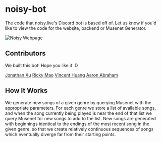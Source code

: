 # noisy-bot

The code that noisy.live's Discord bot is based off of. Let us know if you'd like to view the code for the website, backend or Musenet Generator.

![Noisy Webpage](https://i.ibb.co/mvp2BF3/pog.png)

## Contributors

We built this bot! Hope you like it :D

[Jonathan Xu](https://github.com/JonathanXu1)
[Ricky Mao](https://github.com/rickrm)
[Vincent Huang](https://github.com/vincenthuang75025)
[Aaron Abraham](https://github.com/aaronabraham311)

## How It Works

We generate new songs of a given genre by querying Musenet with the appropriate parameters. For each genre we store a list of available songs, and when the song currently being played is near the end of that list we query Musenet for new songs to add to the list. New songs are generated with beginnings identical to the endings of the most recent song in the given genre, so that we create relatively continuous sequences of songs which eventually diverge far from their starting points. 

<!-- ## Local development

When running locally, make sure that the Heroku instance (production) is not running:

```
heroku ps:scale worker=0 -a noisy-bot
```

Now you can run the bot locally. To do so, you need to get the `.env` file from one of the project contributors. After, you can run the bot locally and it will be live on localhost:3002

```
yarn
heroku local
```

Remember to bring the Heroku worker instance back up after local development:

```
heroku ps:scale worker=1 -a noisy-bot
``` -->
